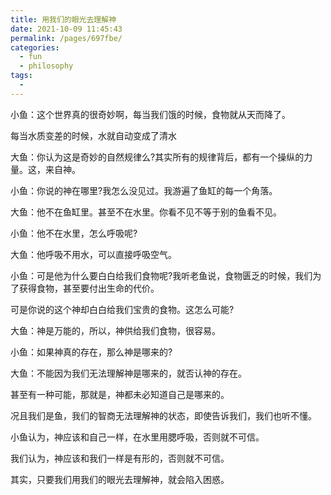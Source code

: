 ```yaml
---
title: 用我们的眼光去理解神
date: 2021-10-09 11:45:43
permalink: /pages/697fbe/
categories:
  - fun
  - philosophy
tags:
  - 
---
```

小鱼：这个世界真的很奇妙啊，每当我们饿的时候，食物就从天而降了。

每当水质变差的时候，水就自动变成了清水

 大鱼：你认为这是奇妙的自然规律么?其实所有的规律背后，都有一个操纵的力量。这，来自神。

 小鱼：你说的神在哪里?我怎么没见过。我游遍了鱼缸的每一个角落。

 大鱼：他不在鱼缸里。甚至不在水里。你看不见不等于别的鱼看不见。

 小鱼：他不在水里，怎么呼吸呢?

 大鱼：他呼吸不用水，可以直接呼吸空气。

 小鱼：可是他为什么要白白给我们食物呢?我听老鱼说，食物匮乏的时候，我们为了获得食物，甚至要付出生命的代价。

可是你说的这个神却白白给我们宝贵的食物。这怎么可能?

 大鱼：神是万能的，所以，神供给我们食物，很容易。

 小鱼：如果神真的存在，那么神是哪来的?

 大鱼：不能因为我们无法理解神是哪来的，就否认神的存在。

甚至有一种可能，那就是，神都未必知道自己是哪来的。

况且我们是鱼，我们的智商无法理解神的状态，即使告诉我们，我们也听不懂。

 小鱼认为，神应该和自己一样，在水里用腮呼吸，否则就不可信。

 我们认为，神应该和我们一样是有形的，否则就不可信。

 其实，只要我们用我们的眼光去理解神，就会陷入困惑。